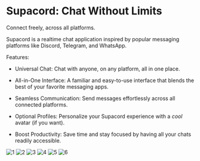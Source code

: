 # Supacord: Chat Without Limits

Connect freely, across all platforms.

Supacord is a realtime chat application inspired by popular messaging platforms like Discord, Telegram, and WhatsApp.

Features:

-   Universal Chat: Chat with anyone, on any platform, all in one place.

-   All-in-One Interface: A familiar and easy-to-use interface that blends the best of your favorite messaging apps.

-   Seamless Communication: Send messages effortlessly across all connected platforms.

-   Optional Profiles: Personalize your Supacord experience with a _cool_ avatar (if you want).

-   Boost Productivity: Save time and stay focused by having all your chats readily accessible.

![1](https://github.com/arkarwine/supacord/blob/main/examples/1.png?raw=true)
![2](https://github.com/arkarwine/supacord/blob/main/examples/2.png?raw=true)
![3](https://github.com/arkarwine/supacord/blob/main/examples/3.png?raw=true)
![4](https://github.com/arkarwine/supacord/blob/main/examples/4.png?raw=true)
![5](https://github.com/arkarwine/supacord/blob/main/examples/5.png?raw=true)
![6](https://github.com/arkarwine/supacord/blob/main/examples/6.png?raw=true)
